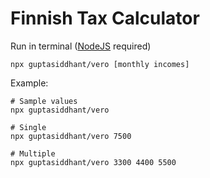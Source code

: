 # Finnish Tax Calculator

Run in terminal ([NodeJS](https://nodejs.org/en/) required)

    npx guptasiddhant/vero [monthly incomes]

Example:

    # Sample values
    npx guptasiddhant/vero

    # Single
    npx guptasiddhant/vero 7500

    # Multiple
    npx guptasiddhant/vero 3300 4400 5500
